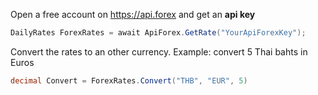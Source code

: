 Open a free account on https://api.forex and get an **api key**

~~~csharp
DailyRates ForexRates = await ApiForex.GetRate("YourApiForexKey");
~~~

Convert the rates to an other currency.
Example: convert 5 Thai bahts in Euros

~~~csharp
decimal Convert = ForexRates.Convert("THB", "EUR", 5)
~~~
